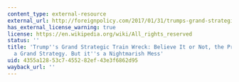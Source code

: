 ```yaml
---
content_type: external-resource
external_url: http://foreignpolicy.com/2017/01/31/trumps-grand-strategic-train-wreck/
has_external_license_warning: true
license: https://en.wikipedia.org/wiki/All_rights_reserved
status: ''
title: 'Trump''s Grand Strategic Train Wreck: Believe It or Not, the President has
  a Grand Strategy. But it''s a Nightmarish Mess'
uid: 4355a128-53c7-4552-82ef-43e3f6862d95
wayback_url: ''
---
```

